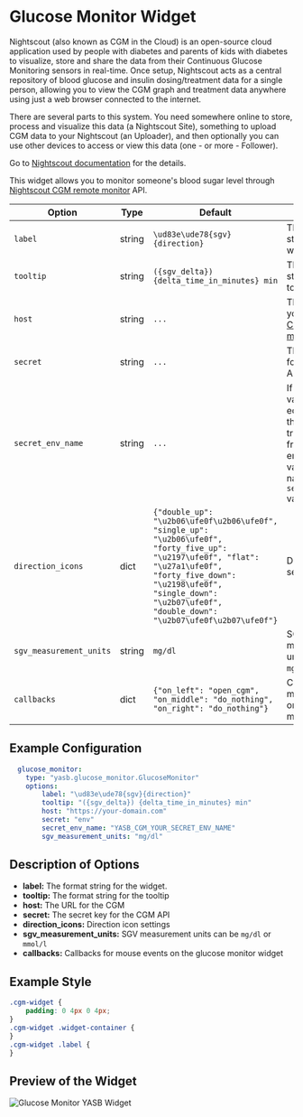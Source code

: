 # Glucose Monitor Widget

Nightscout (also known as CGM in the Cloud) is an open-source cloud application used by people with diabetes and parents of kids with diabetes to visualize, store and share the data from their Continuous Glucose Monitoring sensors in real-time. Once setup, Nightscout acts as a central repository of blood glucose and insulin dosing/treatment data for a single person, allowing you to view the CGM graph and treatment data anywhere using just a web browser connected to the internet.

There are several parts to this system. You need somewhere online to store, process and visualize this data (a Nightscout Site), something to upload CGM data to your Nightscout (an Uploader), and then optionally you can use other devices to access or view this data (one - or more - Follower).

Go to [Nightscout documentation](https://nightscout.github.io/nightscout/new_user/) for the details.

This widget allows you to monitor someone's blood sugar level through [Nightscout CGM remote monitor](https://github.com/nightscout/cgm-remote-monitor) API.


| Option                  | Type   | Default                                                                                                                                                                                                                                        | Description                                                                                                                                            |
|-------------------------|--------|------------------------------------------------------------------------------------------------------------------------------------------------------------------------------------------------------------------------------------------------|--------------------------------------------------------------------------------------------------------------------------------------------------------|
| `label`                 | string | `\ud83e\ude78{sgv}{direction}`                                                                                                                                                                                                                 | The format string for the widget.                                                                                                                      |
| `tooltip`               | string | `({sgv_delta}) {delta_time_in_minutes} min`                                                                                                                                                                                                    | The format string for the tooltip.                                                                                                                     |
| `host`                  | string | `...`                                                                                                                                                                                                                                          | The URL for your [Nightscout CGM remote monitor](https://github.com/nightscout/cgm-remote-monitor).                                                    |
| `secret`                | string | `...`                                                                                                                                                                                                                                          | The secret key for the CGM API.                                                                                                                        |
| `secret_env_name`       | string | `...`                                                                                                                                                                                                                                          | If the secret variable is equals to `env` then widget will try to get secret from the environment variable with a name of the `secret_env_name` value. |
| `direction_icons`       | dict   | `{"double_up": "\u2b06\ufe0f\u2b06\ufe0f", "single_up": "\u2b06\ufe0f", "forty_five_up": "\u2197\ufe0f", "flat": "\u27a1\ufe0f", "forty_five_down": "\u2198\ufe0f", "single_down": "\u2b07\ufe0f", "double_down": "\u2b07\ufe0f\u2b07\ufe0f"}` | Direction icon settings.                                                                                                                               |
| `sgv_measurement_units` | string | `mg/dl`                                                                                                                                                                                                                                        | SGV measurement units can be `mg/dl` or `mmol/l`.                                                                                                      |
| `callbacks`             | dict   | `{"on_left": "open_cgm", "on_middle": "do_nothing", "on_right": "do_nothing"}`                                                                                                                                                                 | Callbacks for mouse events on the glucose monitor widget.                                                                                              |

## Example Configuration

```yaml
  glucose_monitor:
    type: "yasb.glucose_monitor.GlucoseMonitor"
    options:
        label: "\ud83e\ude78{sgv}{direction}"
        tooltip: "({sgv_delta}) {delta_time_in_minutes} min"
        host: "https://your-domain.com"
        secret: "env"
        secret_env_name: "YASB_CGM_YOUR_SECRET_ENV_NAME"
        sgv_measurement_units: "mg/dl"
```

## Description of Options

- **label:** The format string for the widget.
- **tooltip:** The format string for the tooltip
- **host:** The URL for the CGM
- **secret:** The secret key for the CGM API
- **direction_icons:** Direction icon settings
- **sgv_measurement_units:** SGV measurement units can be `mg/dl` or `mmol/l`
- **callbacks:** Callbacks for mouse events on the glucose monitor widget


## Example Style
```css
.cgm-widget {
    padding: 0 4px 0 4px;
}
.cgm-widget .widget-container {
}
.cgm-widget .label {
}
```

## Preview of the Widget
![Glucose Monitor YASB Widget](assets/glucose_monitor_01.png)
